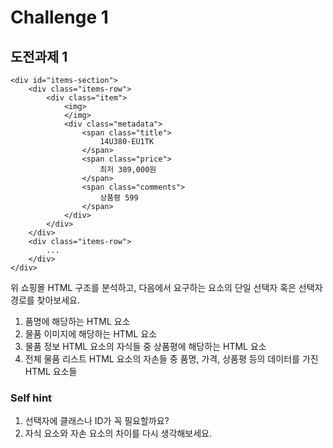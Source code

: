 # Challenge 1

## 도전과제 1

```markup
<div id="items-section">
    <div class="items-row">
        <div class="item">
            <img>
            </img>
            <div class="metadata">
                <span class="title">
                    14U380-EU1TK
                </span>
                <span class="price">
                    최저 389,000원
                </span>
                <span class="comments">
                    상품평 599
                </span>
            </div>
        </div>
    </div>
    <div class="items-row">
        ...
    </div>
</div>
```

위 쇼핑몰 HTML 구조를 분석하고, 다음에서 요구하는 요소의 단일 선택자 혹은 선택자 경로를 찾아보세요.

1. 품명에 해당하는 HTML 요소
2. 물품 이미지에 해당하는 HTML 요소
3. 물품 정보 HTML 요소의 자식들 중 상품평에 해당하는 HTML 요소
4. 전체 물품 리스트 HTML 요소의 자손들 중 품명, 가격, 상품평 등의 데이터를 가진 HTML 요소들

### Self hint

1. 선택자에 클래스나 ID가 꼭 필요할까요?
2. 자식 요소와 자손 요소의 차이를 다시 생각해보세요.

